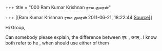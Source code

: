 +++
title = "000 Ram Kumar Krishnan ராம குமரன்"

+++
[[Ram Kumar Krishnan ராம குமரன்	2011-06-21, 18:22:44 [Source](https://groups.google.com/g/samskrita/c/ZjhVThbetis)]]



Hi Group,

  

Can somebody please explain, the difference between एष: , अयम् . I know both refer to he , when should use either of them

